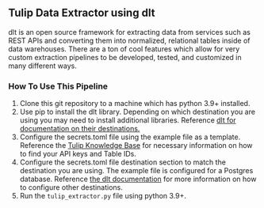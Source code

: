 ## Tulip Data Extractor using dlt

dlt is an open source framework for extracting data from services such as REST APIs and converting them into normalized, relational tables inside of data warehouses. There are a ton of cool features which allow for very custom extraction pipelines to be developed, tested, and customized in many different ways.

### How To Use This Pipeline

1. Clone this git repository to a machine which has python 3.9+ installed.
2. Use pip to install the dlt library. Depending on which destination you are using you may need to install additional libraries. Reference [dlt for documentation on their destinations.](https://dlthub.com/docs/dlt-ecosystem/destinations/)
3. Configure the secrets.toml file using the example file as a template. Reference the [Tulip Knowledge Base](https://support.tulip.co/docs/how-to-use-the-table-api#:~:text=Navigate%20to%20the%20Settings%20page,top%20right%20of%20this%20page.) for necessary information on how to find your API keys and Table IDs.
4. Configure the secrets.toml file destination section to match the destination you are using. The example file is configured for a Postgres database. Reference [the dlt documentation](https://dlthub.com/docs/dlt-ecosystem/destinations/) for more information on how to configure other destinations.
5. Run the `tulip_extractor.py` file using python 3.9+.
